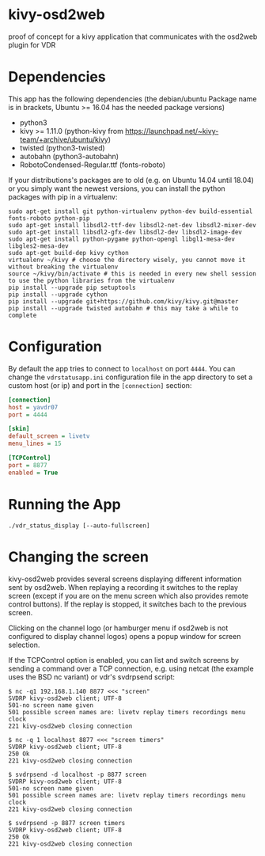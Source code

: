 # kivy-osd2web
proof of concept for a kivy application that communicates with the osd2web plugin for VDR

# Dependencies
This app has the following dependencies (the debian/ubuntu Package name is in brackets, Ubuntu >= 16.04 has the needed package versions)
 - python3
 - kivy >= 1.11.0 (python-kivy from https://launchpad.net/~kivy-team/+archive/ubuntu/kivy)
 - twisted (python3-twisted)
 - autobahn (python3-autobahn)
 - RobotoCondensed-Regular.ttf (fonts-roboto)
 
 If your distributions's packages are to old (e.g. on Ubuntu 14.04 until 18.04) or you simply want the newest versions, you can install the python packages with pip in a virtualenv:
 
 ```
sudo apt-get install git python-virtualenv python-dev build-essential fonts-roboto python-pip
sudo apt-get install libsdl2-ttf-dev libsdl2-net-dev libsdl2-mixer-dev
sudo apt-get install libsdl2-gfx-dev libsdl2-dev libsdl2-image-dev
sudo apt-get install python-pygame python-opengl libgl1-mesa-dev libgles2-mesa-dev
sudo apt-get build-dep kivy cython
virtualenv ~/kivy # choose the directory wisely, you cannot move it without breaking the virtualenv
source ~/kivy/bin/activate # this is needed in every new shell session to use the python libraries from the virtualenv
pip install --upgrade pip setuptools
pip install --upgrade cython
pip install --upgrade git+https://github.com/kivy/kivy.git@master
pip install --upgrade twisted autobahn # this may take a while to complete
 ```

# Configuration
By default the app tries to connect to `localhost` on port `4444`.
You can change the `vdrstatusapp.ini` configuration file in the app directory to set a custom host (or ip) and port in the `[connection]` section:

```ini
[connection]
host = yavdr07
port = 4444

[skin]
default_screen = livetv
menu_lines = 15

[TCPControl]
port = 8877
enabled = True
```
# Running the App

```
./vdr_status_display [--auto-fullscreen]
```

# Changing the screen
kivy-osd2web provides several screens displaying different information sent by osd2web. When replaying a recording it switches to the replay screen (except if you are on the menu screen which also provides remote control buttons). If the replay is stopped, it switches bach to the previous screen.

Clicking on the channel logo (or hamburger menu if osd2web is not configured to display channel logos) opens a popup window for screen selection.

If the TCPControl option is enabled, you can list and switch screens by sending a command over a TCP connection, e.g. using netcat (the example uses the BSD nc variant) or vdr's svdrpsend script:
```
$ nc -q1 192.168.1.140 8877 <<< "screen"
SVDRP kivy-osd2web client; UTF-8
501-no screen name given
501 possible screen names are: livetv replay timers recordings menu clock
221 kivy-osd2web closing connection

$ nc -q 1 localhost 8877 <<< "screen timers"
SVDRP kivy-osd2web client; UTF-8
250 Ok
221 kivy-osd2web closing connection

$ svdrpsend -d localhost -p 8877 screen                                                                   
SVDRP kivy-osd2web client; UTF-8
501-no screen name given
501 possible screen names are: livetv replay timers recordings menu clock
221 kivy-osd2web closing connection

$ svdrpsend -p 8877 screen timers                                                                
SVDRP kivy-osd2web client; UTF-8
250 Ok
221 kivy-osd2web closing connection


```
